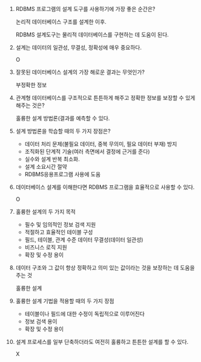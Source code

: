 1. RDBMS 프로그램의 설계 도구를 사용하기에 가장 좋은 순간은?
    
    논리적 데이터베이스 구조를 설계한 이후.
    
    RDBMS 설계도구는 물리적 데이터베이스를 구현하는 데 도움이 된다.
    
2. 설계는 데이터의 일관성, 무결성, 정확성에 매우 중요하다.
    
    O
    
3. 잘못된 데이터베이스 설계의 가장 해로운 결과는 무엇인가?
    
    부정확한 정보
    
4. 관계형 데이터베이스를 구조적으로 튼튼하게 해주고 정확한 정보를 보장할 수 있게 해주는 것은?
    
    훌륭한 설계 방법론(결과를 예측할 수 있다.
    
5. 설계 방법론을 학습할 때의 두 가지 장점은?
    - 데이터 처리 문제(불필요 데이터, 중복 무의미, 필요 데이터 부재) 방지
    - 조직화된 단계적 기술(여러 측면에서 결정에 근거를 준다)
    - 실수와 설계 반복 최소화.
    - 설계 소요시간 절약
    - RDBMS응용프로그램 사용에 도움
6. 데이터베이스 설계를 이해한다면 RDBMS 프로그램을 효율적으로 사용할 수 있다.

    O
    
7. 훌륭한 설계의 두 가지 목적
    - 필수 및 임의적인 정보 검색 지원
    - 적절하고 효율적인 테이블 구성
    - 필드, 테이블, 관계 수준 데이터 무결성(데이터 일관성)
    - 비즈니스 로직 지원
    - 확장 및 수정 용이
8. 데이터 구조와 그 값이 항상 정확하고 의미 있는 값이라는 것을 보장하는 데 도움을 주는 것
    
    훌륭한 설계
    
9. 훌륭한 설계 기법을 적용할 때의 두 가지 장점
    - 테이블이나 필드에 대한 수정이 독립적으로 이루어진다
    - 정보 검색 용이
    - 확장 및 수정 용이
10. 설계 프로세스를 일부 단축하더라도 여전히 훌륭하고 튼튼한 설계를 할 수 있다.
    
    X
